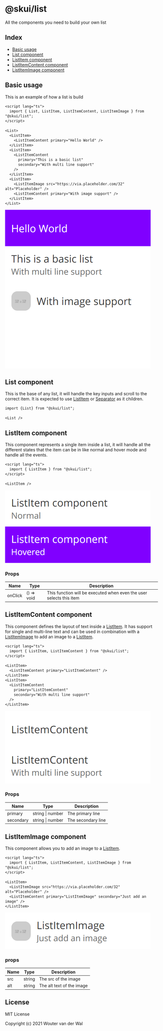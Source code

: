 # @skui/list

All the components you need to build your own list

## Index

- [Basic usage](https://github.com/wjtje/svelte-kaios/tree/main/packages/list#basic-usage)
- [List component](https://github.com/wjtje/svelte-kaios/tree/main/packages/list#list-component)
- [ListItem component](https://github.com/wjtje/svelte-kaios/tree/main/packages/list#listitem-component)
- [ListItemContent component](https://github.com/wjtje/svelte-kaios/tree/main/packages/list#listitemcontent-component)
- [ListItemImage component](https://github.com/wjtje/svelte-kaios/tree/main/packages/list#listitemimage-component)

## Basic usage

This is an example of how a list is build

```svelte
<script lang="ts">
  import { List, ListItem, ListItemContent, ListItemImage } from "@skui/list";
</script>

<List>
  <ListItem>
    <ListItemContent primary="Hello World" />
  </ListItem>
  <ListItem>
    <ListItemContent
      primary="This is a basic list"
      secondary="With multi line support"
    />
  </ListItem>
  <ListItem>
    <ListItemImage src="https://via.placeholder.com/32" alt="Placeholder" />
    <ListItemContent primary="With image support" />
  </ListItem>
</List>
```

![Example](https://github.com/wjtje/svelte-kaios/raw/main/packages/list/screenshots/example.png)

## List component

This is the base of any list, it will handle the key inputs and scroll to the correct item. It is expected to use [ListItem](https://github.com/wjtje/svelte-kaios/tree/main/packages/list#listitem-component) or [Separator](https://github.com/wjtje/svelte-kaios/tree/main/packages/separator#readme) as it children.

```svelte
import {List} from "@skui/list";

<List />
```

## ListItem component

This component represents a single item inside a list, it will handle all the different states that the item can be in like normal and hover mode and handle all the events.

```svelte
<script lang="ts">
  import { ListItem } from "@skui/list";
</script>

<ListItem />
```

![ListItem component example](https://github.com/wjtje/svelte-kaios/raw/main/packages/list/screenshots/listitem.png)

### Props

| Name    | Type       | Description                                                         |
| ------- | ---------- | ------------------------------------------------------------------- |
| onClick | () => void | This function will be executed when even the user selects this item |

## ListItemContent component

This component defines the layout of text inside a [ListItem](https://github.com/wjtje/svelte-kaios/tree/main/packages/list#listitem-component). It has support for single and multi-line text and can be used in combination with a [ListItemImage](https://github.com/wjtje/svelte-kaios/tree/main/packages/list#listitemimage-component) to add an image to a [ListItem](https://github.com/wjtje/svelte-kaios/tree/main/packages/list#listitem-component).

```svelte
<script lang="ts">
  import { ListItem, ListItemContent } from "@skui/list";
</script>

<ListItem>
  <ListItemContent primary="ListItemContent" />
</ListItem>
<ListItem>
  <ListItemContent
    primary="ListItemContent"
    secondary="With multi line support"
  />
</ListItem>
```

![ListItemContent component example](https://github.com/wjtje/svelte-kaios/raw/main/packages/list/screenshots/listitemcontent.png)

### Props

| Name      | Type             | Description        |
| --------- | ---------------- | ------------------ |
| primary   | string \| number | The primary line   |
| secondary | string \| number | The secondary line |

## ListItemImage component

This component allows you to add an image to a [ListItem](https://github.com/wjtje/svelte-kaios/tree/main/packages/list#listitem-component).

```svelte
<script lang="ts">
  import { ListItem, ListItemContent, ListItemImage } from "@skui/list";
</script>

<ListItem>
  <ListItemImage src="https://via.placeholder.com/32" alt="Placeholder" />
  <ListItemContent primary="ListItemImage" secondary="Just add an image" />
</ListItem>
```

![ListItemImage component example](https://github.com/wjtje/svelte-kaios/raw/main/packages/list/screenshots/listitemimage.png)

### props

| Name | Type   | Description               |
| ---- | ------ | ------------------------- |
| src  | string | The src of the image      |
| alt  | string | The alt text of the image |

## License

MIT License

Copyright (c) 2021 Wouter van der Wal
